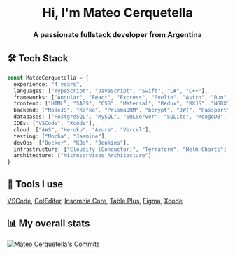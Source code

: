 <h1 align="center">Hi, I'm Mateo Cerquetella</h1>
<h3 align="center">A passionate fullstack developer from Argentina</h3>


<h2>🛠️ Tech Stack</h2>

```Typescript
const MateoCerquetella = {
  experience: "4 years",
  languages: ["TypeScript", "JavaScript", "Swift", "C#", "C++"],
  frameworks: ["Angular", "React", "Express", "Svelte", "Astro", "Bun", "NativeScript", ".NET"],
  frontend: ["HTML", "SASS", "CSS", "Material", "Redux", "RXJS", "NGRX"],
  backend: ["NodeJS", "Kafka", "PrismaORM", "bcrypt", "JWT", "Passport"],
  databases: ["PostgreSQL", "MySQL", "SQLServer", "SQLite", "MongoDB", "Redis"],
  IDEs: ["VSCode", "Xcode"],
  cloud: ["AWS", "Heroku", "Azure", "Vercel"],
  testing: ["Mocha", "Jasmine"],
  devOps: ["Docker", "K8s", "Jenkins"],
  infrastructure: ["Cloudify (Conductor)", "Terraform", "Helm Charts"],
  architecture: ["Microservices Architecture"]
}
```
<h2>🔧 Tools I use</h2>
<p><a href="https://code.visualstudio.com">VSCode</a>, <a href="https://coteditor.com/">CotEditor</a>, <a href="https://insomnia.rest/download/">Insomnia Core</a>, <a href="https://tableplus.com">Table Plus</a>, <a href="https://www.figma.com">Figma</a>, <a href="https://developer.apple.com/xcode/">Xcode</a></p>
<h2>📊 My overall stats</h2>
<a href="https://github.com/MateoCerquetella">
  <img src="https://github-readme-streak-stats.herokuapp.com/?user=mateocerquetella&theme=dark&background=0D1117" alt="Mateo Cerquetella's Commits" />
  <br>
</a>
